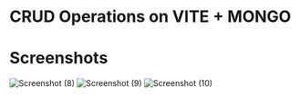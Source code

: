 # CRUD Operations on VITE + MONGO 

# Screenshots
![Screenshot (8)](https://github.com/nitin7213/CRUD/assets/155103864/2b5177eb-a568-44dd-81fc-4b23e0941230)
![Screenshot (9)](https://github.com/nitin7213/CRUD/assets/155103864/65b66c37-1b0f-44e9-8087-729306b313e7)
![Screenshot (10)](https://github.com/nitin7213/CRUD/assets/155103864/4feb48ca-d88e-466e-a930-1eab052a4156)
